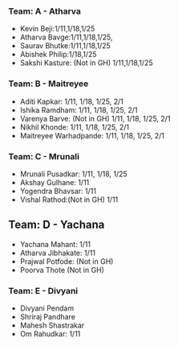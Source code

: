 ### Team: A - Atharva
- Kevin Beji:1/11,1/18,1/25
- Atharva Bavge:1/11,1/18,1/25,
- Saurav Bhutke:1/11,1/18,1/25
- Abishek Philip:1/18,1/25
- Sakshi Kasture: (Not in GH) 1/11,1/18,1/25

### Team: B - Maitreyee
- Aditi Kapkar: 1/11, 1/18, 1/25, 2/1
- Ishika Ramdham: 1/11, 1/18, 1/25, 2/1
- Varenya Barve: (Not in GH) 1/11, 1/18, 1/25, 2/1
- Nikhil Khonde: 1/11, 1/18, 1/25, 2/1
- Maitreyee Warhadpande: 1/11, 1/18, 1/25, 2/1

### Team: C - Mrunali
- Mrunali Pusadkar: 1/11, 1/18, 1/25
- Akshay Gulhane: 1/11
- Yogendra Bhavsar: 1/11
- Vishal Rathod:(Not in GH) 1/11

## Team: D - Yachana
- Yachana Mahant: 1/11
- Atharva Jibhakate: 1/11
- Prajwal Potfode: (Not in GH)
- Poorva Thote (Not in GH) 

### Team: E - Divyani
- Divyani Pendam
- Shriraj Pandhare
- Mahesh Shastrakar
- Om Rahudkar: 1/11
